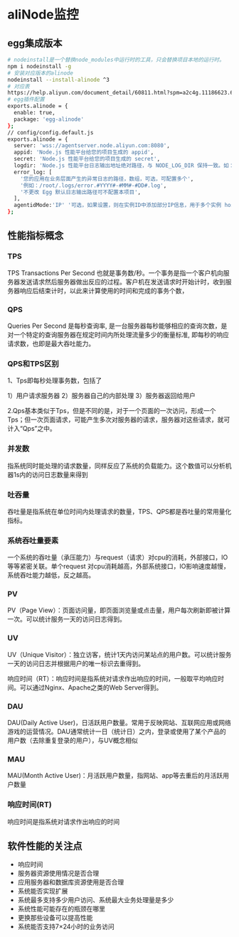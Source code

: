 # aliNode监控

## egg集成版本

```bash
# nodeinstall是一个替换node_modules中运行时的工具，只会替换项目本地的运行时。
npm i nodeinstall -g
# 安装对应版本的alinode
nodeinstall --install-alinode ^3
# 对应表
https://help.aliyun.com/document_detail/60811.html?spm=a2c4g.11186623.6.586.63792b17oYIVhc
# egg插件配置
exports.alinode = {
  enable: true,
  package: 'egg-alinode'
};
// config/config.default.js
exports.alinode = {
  server: 'wss://agentserver.node.aliyun.com:8080',
  appid: 'Node.js 性能平台给您的项目生成的 appid',
  secret: 'Node.js 性能平台给您的项目生成的 secret',
  logdir: 'Node.js 性能平台日志输出地址绝对路径，与 NODE_LOG_DIR 保持一致。如：/tmp/',
  error_log: [
    '您的应用在业务层面产生的异常日志的路径，数组，可选，可配置多个',
    '例如：/root/.logs/error.#YYYY#-#MM#-#DD#.log',
    '不更改 Egg 默认日志输出路径可不配置本项目',
  ],
  agentidMode:'IP' '可选，如果设置，则在实例ID中添加部分IP信息，用于多个实例 hostname 相同的场景（以容器为主）'
};
```

## 性能指标概念

### TPS

TPS Transactions Per Second 也就是事务数/秒。一个事务是指一个客户机向服务器发送请求然后服务器做出反应的过程。客户机在发送请求时开始计时，收到服务器响应后结束计时，以此来计算使用的时间和完成的事务个数，

### QPS

Queries Per Second 是每秒查询率, 是一台服务器每秒能够相应的查询次数，是对一个特定的查询服务器在规定时间内所处理流量多少的衡量标准, 即每秒的响应请求数，也即是最大吞吐能力。

### QPS和TPS区别

1、Tps即每秒处理事务数，包括了

1）用户请求服务器  2）服务器自己的内部处理  3）服务器返回给用户

2.Qps基本类似于Tps，但是不同的是，对于一个页面的一次访问，形成一个Tps；但一次页面请求，可能产生多次对服务器的请求，服务器对这些请求，就可计入“Qps”之中。

### 并发数

指系统同时能处理的请求数量，同样反应了系统的负载能力。这个数值可以分析机器1s内的访问日志数量来得到

### 吐吞量

吞吐量是指系统在单位时间内处理请求的数量，TPS、QPS都是吞吐量的常用量化指标。

### 系统吞吐量要素

一个系统的吞吐量（承压能力）与request（请求）对cpu的消耗，外部接口，IO等等紧密关联。单个request 对cpu消耗越高，外部系统接口，IO影响速度越慢，系统吞吐能力越低，反之越高。

### PV

PV（Page View）：页面访问量，即页面浏览量或点击量，用户每次刷新即被计算一次。可以统计服务一天的访问日志得到。

### UV

UV（Unique Visitor）：独立访客，统计1天内访问某站点的用户数。可以统计服务一天的访问日志并根据用户的唯一标识去重得到。

响应时间（RT）：响应时间是指系统对请求作出响应的时间，一般取平均响应时间。可以通过Nginx、Apache之类的Web Server得到。

### DAU

DAU(Daily Active User)，日活跃用户数量。常用于反映网站、互联网应用或网络游戏的运营情况。DAU通常统计一日（统计日）之内，登录或使用了某个产品的用户数（去除重复登录的用户），与UV概念相似  

### MAU

MAU(Month Active User)：月活跃用户数量，指网站、app等去重后的月活跃用户数量

### 响应时间(RT)

响应时间是指系统对请求作出响应的时间

## 软件性能的关注点

- 响应时间
- 服务器资源使用情况是否合理
- 应用服务器和数据库资源使用是否合理
- 系统能否实现扩展
- 系统最多支持多少用户访问、系统最大业务处理量是多少
- 系统性能可能存在的瓶颈在哪里
- 更换那些设备可以提高性能
- 系统能否支持7×24小时的业务访问
